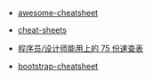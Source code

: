 * [awesome-cheatsheet](https://github.com/detailyang/awesome-cheatsheet)
* [cheat-sheets](http://www.cheat-sheets.org/)
* [程序员/设计师能用上的 75 份速查表](http://www.oschina.net/news/50465/best-cheat-sheets-for-designers-and-programmers)

* [bootstrap-cheatsheet](https://hackerthemes.com/bootstrap-cheatsheet/)
